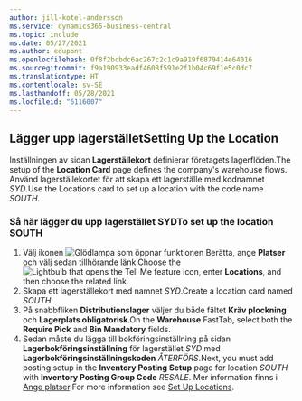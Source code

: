 ```yaml
---
author: jill-kotel-andersson
ms.service: dynamics365-business-central
ms.topic: include
ms.date: 05/27/2021
ms.author: edupont
ms.openlocfilehash: 0f8f2bcbdc6ac267c2c1c9a919f6879414e64016
ms.sourcegitcommit: f9a190933eadf4608f591e2f1b04c69f1e5c0dc7
ms.translationtype: HT
ms.contentlocale: sv-SE
ms.lasthandoff: 05/28/2021
ms.locfileid: "6116007"
---
```

## <a name="setting-up-the-location"></a><span data-ttu-id="5c414-101">Lägger upp lagerstället</span><span class="sxs-lookup"><span data-stu-id="5c414-101">Setting Up the Location</span></span>

<span data-ttu-id="5c414-102">Inställningen av sidan **Lagerställekort** definierar företagets lagerflöden.</span><span class="sxs-lookup"><span data-stu-id="5c414-102">The setup of the **Location Card** page defines the company's warehouse flows.</span></span> <span data-ttu-id="5c414-103">Använd lagerställekortet för att skapa ett lagerställe med kodnamnet *SYD*.</span><span class="sxs-lookup"><span data-stu-id="5c414-103">Use the Locations card to set up a location with the code name *SOUTH*.</span></span>

### <a name="to-set-up-the-location-south"></a><span data-ttu-id="5c414-104">Så här lägger du upp lagerstället SYD</span><span class="sxs-lookup"><span data-stu-id="5c414-104">To set up the location SOUTH</span></span>

1. <span data-ttu-id="5c414-105">Välj ikonen ![Glödlampa som öppnar funktionen Berätta](../media/ui-search/search_small.png "Berätta för mig vad du vill göra"), ange **Platser** och välj sedan tillhörande länk.</span><span class="sxs-lookup"><span data-stu-id="5c414-105">Choose the ![Lightbulb that opens the Tell Me feature](../media/ui-search/search_small.png "Tell me what you want to do") icon, enter **Locations**, and then choose the related link.</span></span>  
2. <span data-ttu-id="5c414-106">Skapa ett lagerställekort med namnet *SYD*.</span><span class="sxs-lookup"><span data-stu-id="5c414-106">Create a location card named *SOUTH*.</span></span>  
3. <span data-ttu-id="5c414-107">På snabbfliken **Distributionslager** väljer du både fältet **Kräv plockning** och **Lagerplats obligatorisk**.</span><span class="sxs-lookup"><span data-stu-id="5c414-107">On the **Warehouse** FastTab, select both the **Require Pick** and **Bin Mandatory** fields.</span></span>
4. <span data-ttu-id="5c414-108">Sedan måste du lägga till bokföringsinställning på sidan **Lagerbokföringsinställning** för lagerstället *SYD* med **Lagerbokföringsinställningskoden** *ÅTERFÖRS*.</span><span class="sxs-lookup"><span data-stu-id="5c414-108">Next, you must add posting setup in the **Inventory Posting Setup** page for location *SOUTH* with **Inventory Posting Group Code** *RESALE*.</span></span> <span data-ttu-id="5c414-109">Mer information finns i [Ange platser](../inventory-how-setup-locations.md).</span><span class="sxs-lookup"><span data-stu-id="5c414-109">For more information see [Set Up Locations](../inventory-how-setup-locations.md).</span></span>
